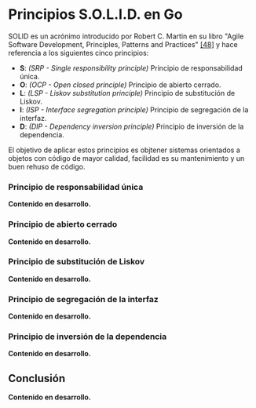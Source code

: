 # Principios S.O.L.I.D. en Go

SOLID es un acrónimo introducido por Robert C. Martin en su libro "Agile Software Development, Principles, Patterns and Practices" [\[48\]](/recursos.md) y hace referencia a los siguientes cinco principios:

- **S**: *(SRP - Single responsibility principle)* Principio de responsabilidad única.
- **O**: *(OCP - Open closed principle)* Principio de abierto cerrado.
- **L**: *(LSP - Liskov substitution principle)* Principio de substitución de Liskov.
- **I**: *(ISP - Interface segregation principle)* Principio de segregación de la interfaz.
- **D**: *(DIP - Dependency inversion principle)* Principio de inversión de la dependencia.

El objetivo de aplicar estos principios es objtener sistemas orientados a objetos con código de mayor calidad, facilidad es su mantenimiento y un buen rehuso de código.

### Principio de responsabilidad única

**Contenido en desarrollo.**

### Principio de abierto cerrado

**Contenido en desarrollo.**

### Principio de substitución de Liskov

**Contenido en desarrollo.**

### Principio de segregación de la interfaz

**Contenido en desarrollo.**

### Principio de inversión de la dependencia

**Contenido en desarrollo.**

## Conclusión

**Contenido en desarrollo.**
